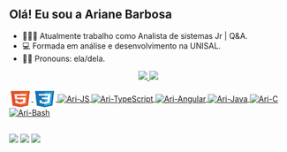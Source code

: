 ## Olá! Eu sou a Ariane Barbosa

- 👩🏻‍💻 Atualmente trabalho como Analista de sistemas Jr | Q&A.
- 💻 Formada em análise e desenvolvimento na UNISAL.
- 👩🏻 Pronouns: ela/dela.


<div align="center" style="display: inline_block">
  <a href="https://github.com/ari-barbosa">
  <img height="160em" src="https://github-readme-stats.vercel.app/api?username=ari-barbosa&show_icons=true&theme=panda&include_all_commits=true&count_private=true"/>
  <img height="160em" src="https://github-readme-stats.vercel.app/api/top-langs/?username=ari-barbosa&layout=compact&langs_count=7&theme=panda"/>
</div>
  
<div style="display: inline_block"><br>
  <img align="center" alt="Ari-HTML" height="30" width="40" src="https://raw.githubusercontent.com/devicons/devicon/master/icons/html5/html5-original.svg">
  <img align="center" alt="Ari-CSS" height="30" width="40" src="https://raw.githubusercontent.com/devicons/devicon/master/icons/css3/css3-original.svg">
  <img align="center" alt="Ari-JS" height="30" width="40"  src="https://icongr.am/devicon/javascript-original.svg?size=128&color=currentColor" >
  <img align="center" alt="Ari-TypeScript" height="30" width="40"  src="https://icongr.am/devicon/typescript-original.svg?size=128&color=currentColor" >
  <img align="center" alt="Ari-Angular" height="30" width="40"  src="https://icongr.am/devicon/angularjs-original.svg?size=128&color=currentColor" >
   <img align="center" alt="Ari-Java" height="30" width="40"  src="https://cdn.jsdelivr.net/gh/devicons/devicon/icons/java/java-original.svg">
  <img align="center" alt="Ari-C" height="30" width="40" src="https://icongr.am/devicon/c-original.svg?size=128&color=currentColor">
   <img align="center" alt="Ari-Bash" height="30" width="40"  src="https://cdn.jsdelivr.net/gh/devicons/devicon/icons/bash/bash-plain.svg">
  
  ##
  
  
  <div> 
  <a href="https://www.instagram.com/mirellyari/" target="_blank"><img src="https://img.shields.io/badge/-Instagram-%23E4405F?style=for-the-badge&logo=instagram&logoColor=white" target="_blank"></a>
  <a href = "mailto:abarbosa.ipms@gmail.com"><img src="https://img.shields.io/badge/-Gmail-%23333?style=for-the-badge&logo=gmail&logoColor=white" target="_blank"></a>
  <a href="https://www.linkedin.com/in/ariane-barbosa-aa5525156/" target="_blank"><img src="https://img.shields.io/badge/-LinkedIn-%230077B5?style=for-the-badge&logo=linkedin&logoColor=white" target="_blank"></a> 
 
  </div>
  
